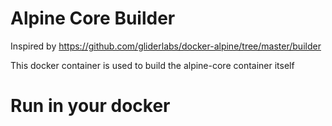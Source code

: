 # Alpine Core Builder

Inspired by https://github.com/gliderlabs/docker-alpine/tree/master/builder

This docker container is used to build the alpine-core container itself


# Run in your docker

